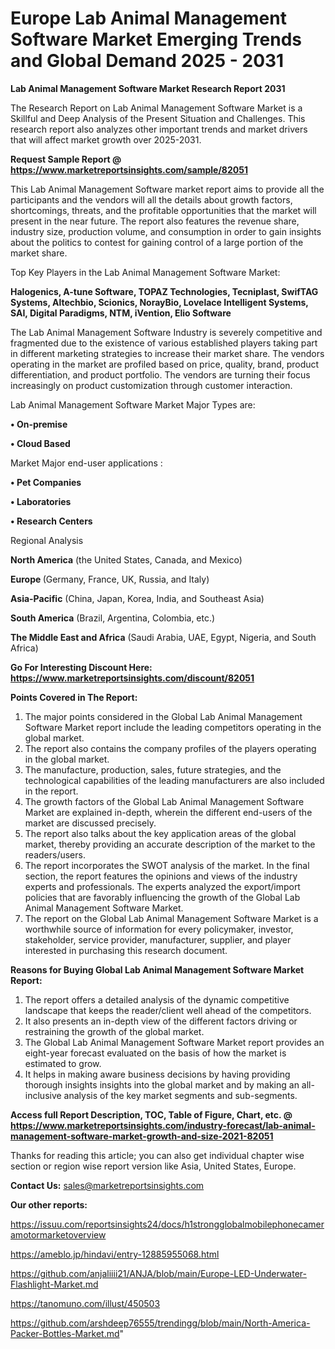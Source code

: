  # Europe Lab Animal Management Software Market Emerging Trends and Global Demand 2025 - 2031

<strong>Lab Animal Management Software Market Research Report 2031</strong>

The Research Report on Lab Animal Management Software Market is a Skillful and Deep Analysis of the Present Situation and Challenges. This research report also analyzes other important trends and market drivers that will affect market growth over 2025-2031.

<strong>Request Sample Report @ <a href=https://www.marketreportsinsights.com/sample/82051>https://www.marketreportsinsights.com/sample/82051</a></strong>

This Lab Animal Management Software market report aims to provide all the participants and the vendors will all the details about growth factors, shortcomings, threats, and the profitable opportunities that the market will present in the near future. The report also features the revenue share, industry size, production volume, and consumption in order to gain insights about the politics to contest for gaining control of a large portion of the market share.

Top Key Players in the Lab Animal Management Software Market:

<strong>Halogenics, A-tune Software, TOPAZ Technologies, Tecniplast, SwifTAG Systems, Altechbio, Scionics, NorayBio, Lovelace Intelligent Systems, SAI, Digital Paradigms, NTM, iVention, Elio Software</strong>

The Lab Animal Management Software Industry is severely competitive and fragmented due to the existence of various established players taking part in different marketing strategies to increase their market share. The vendors operating in the market are profiled based on price, quality, brand, product differentiation, and product portfolio. The vendors are turning their focus increasingly on product customization through customer interaction.

Lab Animal Management Software Market Major Types are:

<strong>• On-premise

• Cloud Based</strong>

Market Major end-user applications :

<strong>• Pet Companies

• Laboratories

• Research Centers</strong>

Regional Analysis

</u><strong><b>North America</b></strong> (the United States, Canada, and Mexico)

<strong><b>Europe </b></strong>(Germany, France, UK, Russia, and Italy)

<strong><b>Asia-Pacific</b></strong> (China, Japan, Korea, India, and Southeast Asia)

<strong><b>South America</b></strong> (Brazil, Argentina, Colombia, etc.)

<strong><b>The Middle East and Africa</b></strong> (Saudi Arabia, UAE, Egypt, Nigeria, and South Africa)

<strong>Go For Interesting Discount Here: <a href=https://www.marketreportsinsights.com/discount/82051>https://www.marketreportsinsights.com/discount/82051</a></strong>

<strong>Points Covered in The Report:</strong>
<ol>
  <li>The major points considered in the Global Lab Animal Management Software Market report include the leading competitors operating in the global market.</li>
  <li>The report also contains the company profiles of the players operating in the global market.</li>
  <li>The manufacture, production, sales, future strategies, and the technological capabilities of the leading manufacturers are also included in the report.</li>
  <li>The growth factors of the Global Lab Animal Management Software Market are explained in-depth, wherein the different end-users of the market are discussed precisely.</li>
  <li>The report also talks about the key application areas of the global market, thereby providing an accurate description of the market to the readers/users.</li>
  <li>The report incorporates the SWOT analysis of the market. In the final section, the report features the opinions and views of the industry experts and professionals. The experts analyzed the export/import policies that are favorably influencing the growth of the Global Lab Animal Management Software Market.</li>
  <li>The report on the Global Lab Animal Management Software Market is a worthwhile source of information for every policymaker, investor, stakeholder, service provider, manufacturer, supplier, and player interested in purchasing this research document.</li>
</ol>
<strong>Reasons for Buying Global Lab Animal Management Software Market Report:</strong>

<ol>
  <li>The report offers a detailed analysis of the dynamic competitive landscape that keeps the reader/client well ahead of the competitors.</li>
  <li>It also presents an in-depth view of the different factors driving or restraining the growth of the global market.</li>
  <li>The Global Lab Animal Management Software Market report provides an eight-year forecast evaluated on the basis of how the market is estimated to grow.</li>
  <li>It helps in making aware business decisions by having providing thorough insights insights into the global market and by making an all-inclusive analysis of the key market segments and sub-segments.</li>
</ol>
<strong>Access full Report Description, TOC, Table of Figure, Chart, etc. @ <a href=https://www.marketreportsinsights.com/industry-forecast/lab-animal-management-software-market-growth-and-size-2021-82051>https://www.marketreportsinsights.com/industry-forecast/lab-animal-management-software-market-growth-and-size-2021-82051</a></strong>


Thanks for reading this article; you can also get individual chapter wise section or region wise report version like Asia, United States, Europe.

<strong>Contact Us:</strong>
sales@marketreportsinsights.com

<strong>Our other reports:</strong>

<a href=https://issuu.com/reportsinsights24/docs/h1strongglobalmobilephonecameramotormarketoverview>https://issuu.com/reportsinsights24/docs/h1strongglobalmobilephonecameramotormarketoverview</a>

<a href=https://ameblo.jp/hindavi/entry-12885955068.html>https://ameblo.jp/hindavi/entry-12885955068.html</a>

<a href=https://github.com/anjaliiii21/ANJA/blob/main/Europe-LED-Underwater-Flashlight-Market.md>https://github.com/anjaliiii21/ANJA/blob/main/Europe-LED-Underwater-Flashlight-Market.md</a>

<a href=https://tanomuno.com/illust/450503>https://tanomuno.com/illust/450503</a>

<a href=https://github.com/arshdeep76555/trendingg/blob/main/North-America-Packer-Bottles-Market.md>https://github.com/arshdeep76555/trendingg/blob/main/North-America-Packer-Bottles-Market.md</a>"

